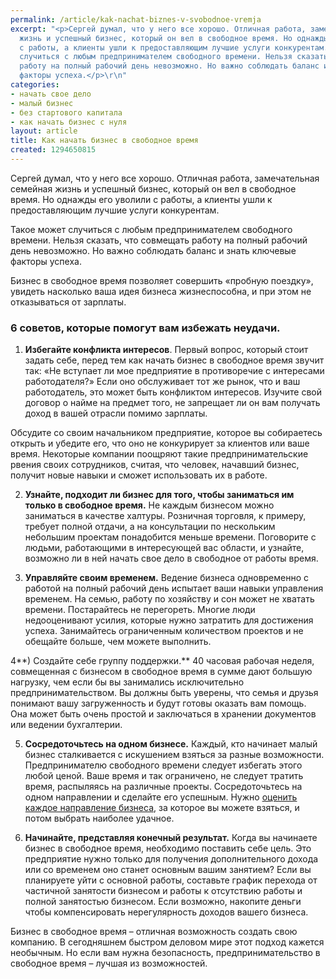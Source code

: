 ```yaml
---
permalink: /article/kak-nachat-biznes-v-svobodnoe-vremja
excerpt: "<p>Сергей думал, что у него все хорошо. Отличная работа, замечательная семейная
  жизнь и успешный бизнес, который он вел в свободное время. Но однажды его уволили
  с работы, а клиенты ушли к предоставляющим лучшие услуги конкурентам. Такое может
  случиться с любым предпринимателем свободного времени. Нельзя сказать, что совмещать
  работу на полный рабочий день невозможно. Но важно соблюдать баланс и знать ключевые
  факторы успеха.</p>\r\n"
categories:
- начать свое дело
- малый бизнес
- без стартового капитала
- как начать бизнес с нуля
layout: article
title: Как начать бизнес в свободное время
created: 1294650815
---
```

Сергей думал, что у него все хорошо. Отличная работа, замечательная семейная жизнь и успешный бизнес, который он вел в свободное время. Но однажды его уволили с работы, а клиенты ушли к предоставляющим лучшие услуги конкурентам.

Такое может случиться с любым предпринимателем свободного времени. Нельзя сказать, что совмещать работу на полный рабочий день невозможно. Но важно соблюдать баланс и знать ключевые факторы успеха.

Бизнес в свободное время позволяет совершить «пробную поездку», увидеть насколько ваша идея бизнеса жизнеспособна, и при этом не отказываться от зарплаты.

### 6 советов, которые помогут вам избежать неудачи. ###

1) **Избегайте конфликта интересов**. Первый вопрос, который стоит задать себе, перед тем как начать бизнес в свободное время звучит так: «Не вступает ли мое предприятие в противоречие с интересами работодателя?» Если оно обслуживает тот же рынок, что и ваш работодатель, это может быть конфликтом интересов. Изучите свой договор о найме на предмет того, не запрещает ли он вам получать доход в вашей отрасли помимо зарплаты.

Обсудите со своим начальником предприятие, которое вы собираетесь открыть и убедите его, что оно не конкурирует за клиентов или ваше время. Некоторые компании поощряют такие предпринимательские рвения своих сотрудников, считая, что человек, начавший бизнес, получит новые навыки и сможет использовать их в работе.

2) **Узнайте, подходит ли бизнес для того, чтобы заниматься им только в свободное время.** Не каждым бизнесом можно заниматься в качестве халтуры. Розничная торговля, к примеру, требует полной отдачи, а на консультации по нескольким небольшим проектам понадобится меньше времени. Поговорите с людьми, работающими в интересующей вас области, и узнайте, возможно ли в ней начать свое дело в свободное от работы время.

3) **Управляйте своим временем.** Ведение бизнеса одновременно с работой на полный рабочий день испытает ваши навыки управления временем. На семью, работу по хозяйству и сон может не хватать времени. Постарайтесь не перегореть. Многие люди недооценивают усилия, которые нужно затратить для достижения успеха. Занимайтесь ограниченным количеством проектов и не обещайте больше, чем можете выполнить.

4**) Создайте себе группу поддержки.** 40 часовая рабочая неделя, совмещенная с бизнесом в свободное время в сумме дают большую нагрузку, чем если бы вы занимались исключительно предпринимательством. Вы должны быть уверены, что семья и друзья понимают вашу загруженность и будут готовы оказать вам помощь. Она может быть очень простой и заключаться в хранении документов или ведении бухгалтерии.

5) **Сосредоточьтесь на одном бизнесе.** Каждый, кто начинает малый бизнес сталкивается с искушением взяться за разные возможности. Предпринимателю свободного времени следует избегать этого любой ценой. Ваше время и так ограничено, не следует тратить время, распыляясь на различные проекты. Сосредоточьтесь на одном направлении и сделайте его успешным. Нужно [оценить каждое направление бизнеса][_ _], за которое вы можете взяться, и потом выбрать наиболее удачное.

6) **Начинайте, представляя конечный результат.** Когда вы начинаете бизнес в свободное время, необходимо поставить себе цель. Это предприятие нужно только для получения дополнительного дохода или со временем оно станет основным вашим занятием? Если вы планируете уйти с основной работы, составьте график перехода от частичной занятости бизнесом и работы к отсутствию работы и полной занятостью бизнесом. Если возможно, накопите деньги чтобы компенсировать нерегулярность доходов вашего бизнеса.

Бизнес в свободное время – отличная возможность создать свою компанию. В сегодняшнем быстром деловом мире этот подход кажется необычным. Но если вам нужна безопасность, предпринимательство в свободное время – лучшая из возможностей.


[_ _]: http://www.business101.ru/article/kak-ocenit-ideju-biznesa
